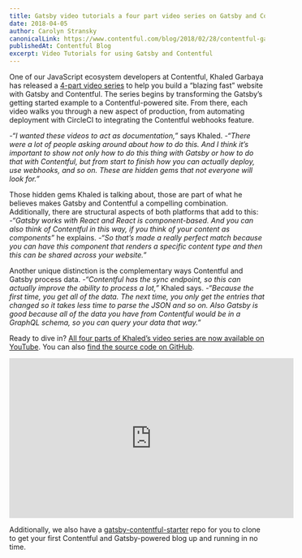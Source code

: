 ```yaml
---
title: Gatsby video tutorials a four part video series on Gatsby and Contentful by Khaled Garbaya
date: 2018-04-05
author: Carolyn Stransky
canonicalLink: https://www.contentful.com/blog/2018/02/28/contentful-gatsby-video-tutorials/
publishedAt: Contentful Blog
excerpt: Video Tutorials for using Gatsby and Contentful
---
```


One of our JavaScript ecosystem developers at Contentful, Khaled Garbaya has released a [4-part video series](https://www.youtube.com/watch?v=Ek4o40w1tH4&list=PL8KiuH6vpACV-F7jXribe4YveGBhBeG9A) to help you build a “blazing fast” website with Gatsby and Contentful. The series begins by transforming the Gatsby’s getting started example to a Contentful-powered site. From there, each video walks you through a new aspect of production, from automating deployment with CircleCI to integrating the Contentful webhooks feature.

*-“I wanted these videos to act as documentation,”* says Khaled. *-“There were a lot of people asking around about how to do this. And I think it’s important to show not only how to do this thing with Gatsby or how to do that with Contentful, but from start to finish how you can actually deploy, use webhooks, and so on. These are hidden gems that not everyone will look for.”*

Those hidden gems Khaled is talking about, those are part of what he believes makes Gatsby and Contentful a compelling combination. Additionally, there are structural aspects of both platforms that add to this: *-“Gatsby works with React and React is component-based. And you can also think of Contentful in this way, if you think of your content as components”* he explains. *-“So that’s made a really perfect match because you can have this component that renders a specific content type and then this can be shared across your website.”*

Another unique distinction is the complementary ways Contentful and Gatsby process data. *-“Contentful has the sync endpoint, so this can actually improve the ability to process a lot,”* Khaled says. *-“Because the first time, you get all of the data. The next time, you only get the entries that changed so it takes less time to parse the JSON and so on. Also Gatsby is good because all of the data you have from Contentful would be in a GraphQL schema, so you can query your data that way.”*

Ready to dive in? [All four parts of Khaled’s video series are now available on YouTube](https://www.youtube.com/watch?v=Ek4o40w1tH4&list=PL8KiuH6vpACV-F7jXribe4YveGBhBeG9A). You can also [find the source code on GitHub](https://github.com/Khaledgarbaya/gatsby-contentful-site).

<iframe width="560" height="315" src="https://www.youtube.com/embed/videoseries?list=PL8KiuH6vpACV-F7jXribe4YveGBhBeG9A" frameborder="0" allow="autoplay; encrypted-media" allowfullscreen></iframe>

Additionally, we also have a [gatsby-contentful-starter](https://github.com/contentful-userland/gatsby-contentful-starter) repo for you to clone to get your first Contentful and Gatsby-powered blog up and running in no time.
